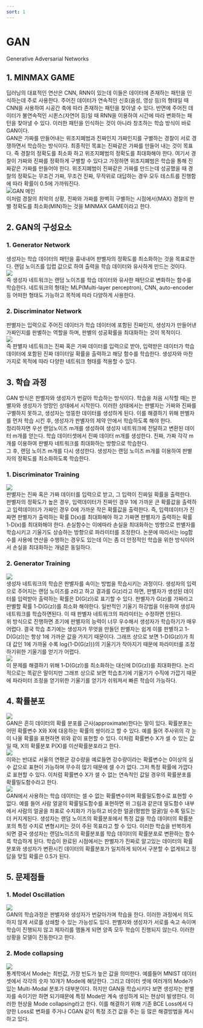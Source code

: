 ```yaml
---
sort: 1
---
```


# GAN  
Generative Adversarial Networks  

## 1. MINMAX GAME  
딥러닝의 대표적인 연산은 CNN, RNN이 있는데 이들은 데이터에 존재하는 패턴을 인식하는데 주로 사용한다. 주어진 데이터가 연속적인 신호(음성, 영상 등)의 형태일 때 CNN을 사용하여 시공간 축에 따라 존재하는 패턴을 찾아낼 수 있다. 반면에 주어진 데이터가 불연속적인 시퀸스(자연어 등)일 때 RNN을 이용하여 시간에 따라 변화하는 패턴을 찾아낼 수 있다. 이러한 패턴을 인식하는 것이 아니라 창조하는 학습 방식이 바로 GAN이다.  
GAN은 가짜를 만들어내는 위조지폐범과 진짜인지 가짜인지를 구별하는 경찰이 서로 경쟁하면서 학습하는 방식이다. 최종적인 목표는 진짜같은 가짜를 만들어 내는 것이 목표다. 즉 경찰의 정확도를 최소화 하고 위조지폐범의 정확도를 최대화해야 한다. 여기서 경찰이 가짜와 진짜를 정확하게 구별할 수 있다고 가정하면 위조지폐범은 학습을 통해 진짜같은 가짜를 만들어야 한다. 위조지폐범이 진짜같은 가짜를 만드는데 성공했을 때 경찰의 정확도는 무조건 가짜, 무조건 진짜, 무작위로 대답하는 경우 모두 테스트를 진행함에 따라 확률이 0.5에 가까워진다.  
![GAN 메인](../../static/GAN/GAN-minmaxGAME.png)  
이처럼 경찰의 최악의 상황, 진짜와 가짜를 완벽히 구별하는 시점에서(MAX) 경찰의 판별 정확도를 최소화(MIN)하는 것을 MINMAX GAME이라고 한다.  

## 2. GAN의 구성요소
### 1. Generator Network  
생성자는 학습 데이터의 패턴을 흉내내어 판별자의 정확도를 최소화하는 것을 목표로한다. 랜덤 노이즈를 입렵 값으로 하여 출력을 학습 데이터와 유사하게 만드는 것이다.  
![](../../static/GAN/GAN-Generator.png)  
즉 생성자 네트워크는 랜덤 노이즈를 학습 데이터와 유사한 패턴으로 변화하는 함수를 학습한다. 네트워크의 형태는 MLP(Multi-layer perceptron), CNN, auto-encoder 등 어떠한 형태도 가능하고 목적에 따라 다양하게 사용한다.  

### 2. Discriminator Network  
판별자는 입력으로 주어진 데이터가 학습 데이터에 포함된 진짜인지, 생성자가 만들어낸 가짜인지를 판별하는 역할을 하며, 판별의 성공확률을 최대화하는 것이 목적이다.  
![](../../static/GAN/GAN-Discriminator.png)  
즉 판별자 네트워크는 진짜 혹은 가짜 데이터를 입력으로 받아, 입력받은 데이터가 학습 데이터에 포함된 진짜 데이터일 확률을 출력하고 해당 함수를 학습한다. 생성자와 마찬가지로 목적에 따라 다양한 네트워크 형태를 적용할 수 있다.  

## 3. 학습 과정  
GAN 방식은 판별자와 생성자가 번갈아 학습하는 방식이다. 학습을 처음 시작할 때는 판별자와 생성자가 엉망인 상태에서 시작한다. 이러한 상태에서는 판별자는 가짜와 진짜를 구별하지 못하고, 생성자는 엉뚱한 데이터를 생성하게 된다. 이를 해결하기 위해 판별자를 먼저 학습 시킨 후, 생성자가 판별자의 제약 안에서 학습하도록 해야 한다.  
정리하자면 우선 랜덤노이즈 m개를 생성하여 생성자 네트워크에 전달하고 변환된 데이터 m개를 얻는다. 학습 데이터셋에서 진짜 데이터 m개를 생성한다. 진짜, 가짜 각각 m개를 이용하여 판별자 네트워크를 최대화하는 방향으로 학습한다.  
그 후, 랜덤 노이즈 m개를 다시 생성한다. 생성자는 랜덤 노이즈 m개를 이용하여 판별자의 정확도를 최소화하도록 학습한다.  

### 1. Discriminator Training  
![](../../static/GAN/GAN-Discriminator_loss.png)  
판별자는 진짜 혹은 가짜 데이터를 입력으로 받고, 그 입력이 진짜일 확률을 출력한다. 판별자의 정확도가 높은 경우, 입력데이터가 진짜인 경우 1에 가까운 큰 확률값을 출력하고 입력데이터가 가짜인 경우 0에 가까운 작은 확률값을 출력한다. 즉, 입력데이터가 진짜면 판별자가 출력하는 확률 D(x)를 최대화해야 하고 가짜면 판별자가 출력하는 확률 1-D(x)를 최대화해야 한다. 손실함수는 이에따라 손실을 최대화하는 방향으로 판별자를 학습시키고 기울기도 상승하는 방향으로 파라미터를 조정한다. 논문에 따라서는 log함수를 사용에 연산을 수행하는 경우도 있는데 이는 좀 더 안정적인 학습을 위한 방식이어서 손실을 최대화하는 개념은 동일하다.  

### 2. Generator Training  
![](../../static/GAN/GAN-Generator_loss.png)  
생성자 네트워크의 학습은 판별자를 속이는 방법을 학습시키는 과정이다. 생성자의 입력으로 주어지는 랜덤 노이즈를 z라고 하고 결과를 G(z)라고 하면, 판별자가 생성된 데이터를 입력받아 출력하는 확률은 D(G(z))로 표기할 수 있다. 판별자가 G(z)를 가짜라고 판별할 확률 1-D(G(z))를 최소화 해야한다. 일반적인 기울기 하강법을 이용하여 생성자 네트워크를 학습하면된다. 이 때 판별자 네트워크의 파라미터는 수정하면 안된다.  
위 방식으로 진행하면 초기에 판별자의 능력이 너무 우수해서 생성자가 학습하기가 매우 어렵다. 결국 학습 초기에는 생성자가 무엇을 만들던 판별자는 쉽게 이를 판별하고 1-D(G(z))는 항상 1에 가까운 값을 가지기 때문이다. 그래프 상으로 보면 1-D(G(z))가 최대 값인 1에 가까울 수록 log{1-D(G(z))}의 기울기가 작아지기 때문에 파라미터를 조정하기위한 기울기를 얻기가 어렵다.  
![](../../static/GAN/GAN-Generator_loss2.png)  
이 문제를 해결하기 위해 1-D(G(z))를 최소화하는 대신에 D(G(z))를 최대화한다. 논리적으로는 똑같은 말이지만 그래프 상으로 보면 학습초기에 기울기가 수직에 가깝기 때문에 파라미터 조정을 얻기위한 기울기를 얻기가 쉬워져서 빠른 학습이 가능하다.  

## 4. 확률분포
![](../../static/GAN/GAN-Discrete_Distribution.png)  
GAN은 흔히 데이터의 확률 분포를 근사(approximate)한다는 말이 있다. 확률분포는 어떤 확률변수 X와 X에 대응하는 확률의 쌍이라고 할 수 있다. 예를 들어 주사위의 각 눈이 나올 확률을 표현하면 위와 같이 표현할 수 있다. 이처럼 확률변수 X가 셀 수 있는 값일 때, X의 확률분포 P(X)를 이산확률분포라고 한다.  
![](../../static/GAN/GAN-Probability_Density_Function.png)  
이와는 반대로 서울의 연평균 강수량을 예로들면 강수량이라는 확률변수는 0이상의 실수 값으로 표현이 가능하며 무수히 많기 때문에 셀 수가 없다. 그저 특정 확률에 가깝다로 표현할 수 있다. 이처럼 확률변수 X가 셀 수 없는 연속적인 값일 경우의 확률분포를 확률밀도함수라고 한다.  
![](../../static/GAN/GAN-Training.png)  
GAN에서 사용하는 학습 데이터는 셀 수 없는 확률변수이며 확률밀도함수로 표현할 수 없다. 예를 들어 사람 얼굴의 확률밀도함수를 표현하면 위 그림과 같은데 밀도함수 내부에서 사람의 얼굴을 좌표로 수치화가 가능하고 비슷한 얼굴(평범한 얼굴)일 수록 밀도는 더 커지게된다. 생성자는 랜덤 노이즈의 확률분포에서 특정 값을 학습 데이터의 확률분포의 특정 수치로 변형시키는 것이 주된 목표라고 할 수 있다. 이러한 학습을 반복하게 되면 결국 생성자는 랜덤노이즈의 확률분포를 학습 데이터의 확률분포로 변환하는 함수륵 학습하게 된다. 학습이 완료된 시점에서는 판별자가 진짜로 알고있는 데이터의 확률분포와 생성자가 변환시킨 데이터의 확률분포가 일치하게 되어서 구분할 수 없게되고 정답을 맞힐 확률은 0.5가 된다.  

## 5. 문제점들
### 1. Model Oscillation  
![](../../static/GAN/GAN-Oscillation.png)  
GAN의 학습과정은 판별자와 생성자가 번갈아가며 학습을 한다. 이러한 과정에서 의도하지 않게 서로를 상쇄할 수 있는 가능성도 있다. 판별자와 생성자가 서로를 속고 속이며 학습이 진행되지 않고 제자리를 맴돌게 되면 양족 모두 학습이 진행되지 않는다. 이러한 상황을 모델이 진동한다고 한다.  

### 2. Mode collapsing  
![](../../static/GAN/GAN-Collapsing.png)  
통계학에서 Mode는 최빈값, 가장 빈도가 높은 값을 의미한다. 예를들어 MNIST 데이터셋에서 각각의 숫자 10개가 Mode에 해당한다. 그리고 데이터 셋에 여러개의 Mode가 있는 Multi-Modal 분포가 대부분이다. 하지만 GAN을 학습시키다 보면 생성자는 판별자를 속이기만 하면 되기때문에 특정 Mode만 계속 생성하게 되는 현상이 발생한다. 이러한 현상을 Mode collapsing라고 한다. 이를 해결하기 위해 기존 BCE Loss에서 다양한 Loss로 변화를 주거나 CGAN 같이 특정 조건 값을 주는 등 많은 해결방법을 제시하고 있다.